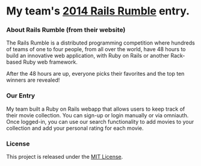 # My team's [2014 Rails Rumble](https://railsrumble.com/) entry.

### About Rails Rumble (from their website)

The Rails Rumble is a distributed programming competition where hundreds of teams of one to four people, from all over the world, have 48 hours to build an innovative web application, with Ruby on Rails or another Rack-based Ruby web framework.

After the 48 hours are up, everyone picks their favorites and the top ten winners are revealed!

### Our Entry

My team built a Ruby on Rails webapp that allows users to keep track of their movie collection. You can sign-up or login manually or via omniauth. Once logged-in, you can use our search functionality to add movies to your collection and add your personal rating for each movie.

### License

This project is released under the [MIT License](http://www.opensource.org/licenses/MIT).